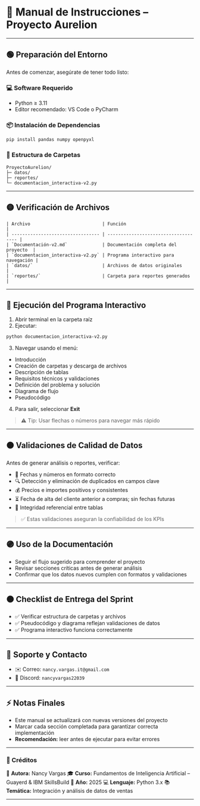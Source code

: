 # 📝 Manual de Instrucciones – Proyecto Aurelion

---

## 🟢 Preparación del Entorno

Antes de comenzar, asegúrate de tener todo listo:

### 💻 Software Requerido
- Python ≥ 3.11  
- Editor recomendado: VS Code o PyCharm  

### 📦 Instalación de Dependencias
```bash
pip install pandas numpy openpyxl
````

### 📁 Estructura de Carpetas

```
ProyectoAurelion/
├─ datos/
├─ reportes/
└─ documentacion_interactiva-v2.py
```

---

## 🟡 Verificación de Archivos
```
| Archivo                           | Función                              |
| --------------------------------- | ------------------------------------ |
| `Documentación-v2.md`             | Documentación completa del proyecto  |
| `documentacion_interactiva-v2.py` | Programa interactivo para navegación |
| `datos/`                          | Archivos de datos originales         |
| `reportes/`                       | Carpeta para reportes generados      |
```
---

## 🔵 Ejecución del Programa Interactivo

1. Abrir terminal en la carpeta raíz
2. Ejecutar:

```bash
python documentacion_interactiva-v2.py
```

3. Navegar usando el menú:

* Introducción
* Creación de carpetas y descarga de archivos
* Descripción de tablas
* Requisitos técnicos y validaciones
* Definición del problema y solución
* Diagrama de flujo
* Pseudocódigo

4. Para salir, seleccionar **Exit**

> ⚠️ Tip: Usar flechas o números para navegar más rápido

---

## 🟠 Validaciones de Calidad de Datos

Antes de generar análisis o reportes, verificar:

* 📅 Fechas y números en formato correcto
* 🔍 Detección y eliminación de duplicados en campos clave
* 💰 Precios e importes positivos y consistentes
* ⏳ Fecha de alta del cliente anterior a compras; sin fechas futuras
* 🔗 Integridad referencial entre tablas

> ✅ Estas validaciones aseguran la confiabilidad de los KPIs

---

## 🟣 Uso de la Documentación

* Seguir el flujo sugerido para comprender el proyecto
* Revisar secciones críticas antes de generar análisis
* Confirmar que los datos nuevos cumplen con formatos y validaciones

---

## 🟤 Checklist de Entrega del Sprint

* ✅ Verificar estructura de carpetas y archivos
* ✅ Pseudocódigo y diagrama reflejan validaciones de datos
* ✅ Programa interactivo funciona correctamente

---

## 🔴 Soporte y Contacto

* ✉️ Correo: `nancy.vargas.it@gmail.com`
* 💬 Discord: `nancyvargas22039`

---

## ⚡ Notas Finales

* Este manual se actualizará con nuevas versiones del proyecto
* Marcar cada sección completada para garantizar correcta implementación
* **Recomendación:** leer antes de ejecutar para evitar errores

---

### 💬 Créditos

📌 **Autora:** Nancy Vargas
🎓 **Curso:** Fundamentos de Inteligencia Artificial – Guayerd & IBM SkillsBuild
📅 **Año:** 2025
💻 **Lenguaje:** Python 3.x
📚 **Temática:** Integración y análisis de datos de ventas

---